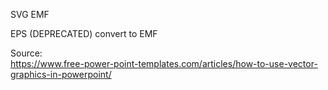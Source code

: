 SVG
EMF

EPS (DEPRECATED) convert to EMF


Source:  
<https://www.free-power-point-templates.com/articles/how-to-use-vector-graphics-in-powerpoint/>
